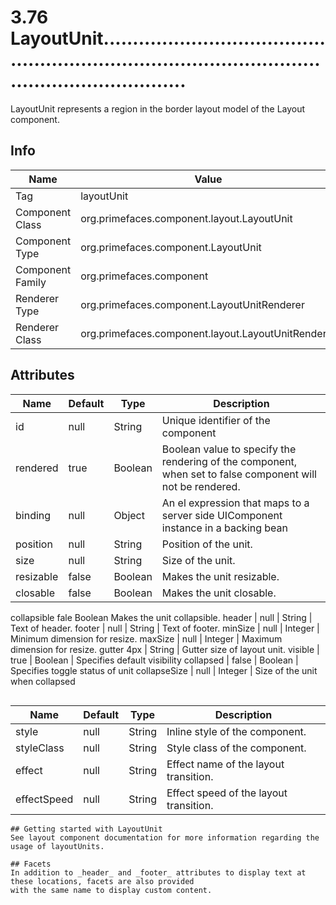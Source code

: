 # 3.76 LayoutUnit.........................................................................................................................

LayoutUnit represents a region in the border layout model of the Layout component.

## Info

| Name | Value |
| - | - |
| Tag | layoutUnit
| Component Class | org.primefaces.component.layout.LayoutUnit
| Component Type | org.primefaces.component.LayoutUnit
| Component Family | org.primefaces.component |
| Renderer Type | org.primefaces.component.LayoutUnitRenderer
| Renderer Class | org.primefaces.component.layout.LayoutUnitRenderer

## Attributes

| Name | Default | Type | Description | 
| --- | --- | --- | --- |
id | null | String | Unique identifier of the component
rendered | true | Boolean | Boolean value to specify the rendering of the component, when set to false component will not be rendered.
binding | null | Object | An el expression that maps to a server side UIComponent instance in a backing bean
position | null | String | Position of the unit.
size | null | String | Size of the unit.
resizable | false | Boolean | Makes the unit resizable.
closable | false | Boolean | Makes the unit closable.
collapsible fale Boolean Makes the unit collapsible.
header | null | String | Text of header.
footer | null | String | Text of footer.
minSize | null | Integer | Minimum dimension for resize.
maxSize | null | Integer | Maximum dimension for resize.
gutter 4px | String | Gutter size of layout unit.
visible | true | Boolean | Specifies default visibility
collapsed | false | Boolean | Specifies toggle status of unit
collapseSize | null | Integer | Size of the unit when collapsed
```

```
| Name | Default | Type | Description | 
| --- | --- | --- | --- |
style | null | String | Inline style of the component.
styleClass | null | String | Style class of the component.
effect | null | String | Effect name of the layout transition.
effectSpeed | null | String | Effect speed of the layout transition.
```
## Getting started with LayoutUnit
See layout component documentation for more information regarding the usage of layoutUnits.

## Facets
In addition to _header_ and _footer_ attributes to display text at these locations, facets are also provided
with the same name to display custom content.

